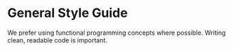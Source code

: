 # General Style Guide

We prefer using functional programming concepts where possible. Writing clean, readable code is important.